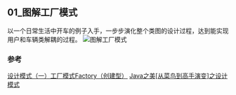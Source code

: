 ## 01_图解工厂模式
以一个日常生活中开车的例子入手，一步步演化整个类图的设计过程，达到能实现用户和车辆类解耦的过程。
![图解工厂模式](http://www.processon.com/chart_image/59468bf1e4b0e1bb14fcbae8.png)
### 参考
[设计模式（一）工厂模式Factory（创建型）](http://blog.csdn.net/hguisu/article/details/7505909)
[Java之美[从菜鸟到高手演变]之设计模式](http://blog.csdn.net/zhangerqing/article/details/8194653)